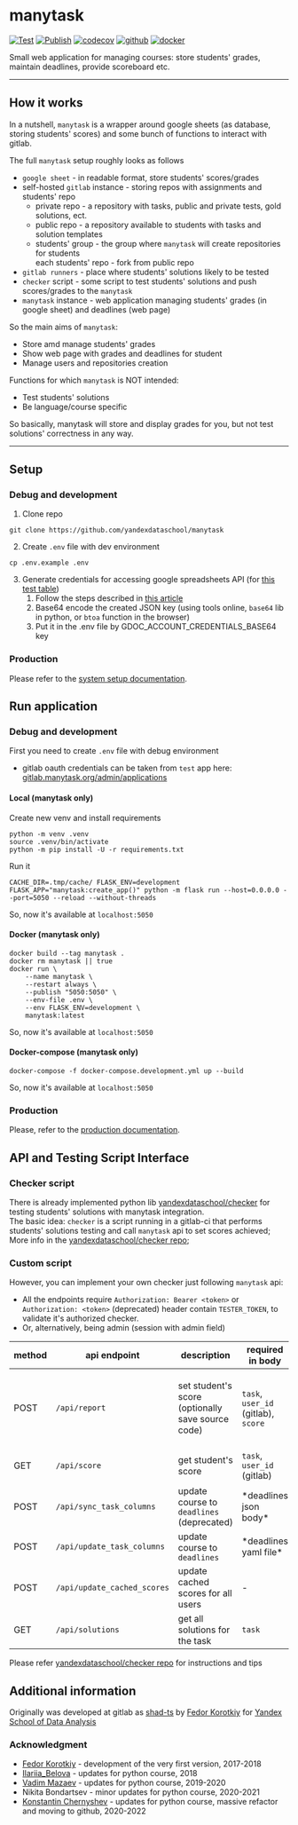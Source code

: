 # manytask

[![Test](https://github.com/yandexdataschool/manytask/actions/workflows/test.yml/badge.svg)](https://github.com/yandexdataschool/manytask/actions/workflows/test.yml)
[![Publish](https://github.com/yandexdataschool/manytask/actions/workflows/publish.yml/badge.svg)](https://github.com/yandexdataschool/manytask/actions/workflows/publish.yml)
[![codecov](https://codecov.io/gh/yandexdataschool/manytask/branch/main/graph/badge.svg?token=3F9J850FX2)](https://codecov.io/gh/yandexdataschool/manytask)
[![github](https://img.shields.io/github/v/release/yandexdataschool/manytask?logo=github&display_name=tag&sort=semver)](https://github.com/yandexdataschool/manytask/releases)
[![docker](https://img.shields.io/docker/v/manytask/manytask?label=docker&logo=docker&sort=semver)](https://hub.docker.com/manytask/manytask?sort=semver)


Small web application for managing courses: store students' grades, maintain deadlines, provide scoreboard etc.

---

## How it works

In a nutshell, `manytask` is a wrapper around google sheets (as database, storing students' scores) and some bunch of functions to interact with gitlab.

The full `manytask` setup roughly looks as follows

* `google sheet` - in readable format, store students' scores/grades
* self-hosted `gitlab` instance - storing repos with assignments and students' repo  
  * private repo - a repository with tasks, public and private tests, gold solutions, ect.
  * public repo - a repository available to students with tasks and solution templates
  * students' group - the group where `manytask` will create repositories for students  
    each students' repo - fork from public repo
* `gitlab runners` - place where students' solutions likely to be tested 
* `checker` script - some script to test students' solutions and push scores/grades to the `manytask`  
* `manytask` instance - web application managing students' grades (in google sheet) and deadlines (web page)  

So the main aims of `manytask`:
* Store amd manage students' grades 
* Show web page with grades and deadlines for student
* Manage users and repositories creation

Functions for which `manytask` is NOT intended:
* Test students' solutions
* Be language/course specific


So basically, manytask will store and display grades for you, but not test solutions' correctness in any way. 


---


## Setup

### Debug and development 

1. Clone repo
```shell
git clone https://github.com/yandexdataschool/manytask
```

2. Create `.env` file with dev environment
```shell
cp .env.example .env
```

3. Generate credentials for accessing google spreadsheets API (for [this test table](https://docs.google.com/spreadsheets/d/1cRah9NC5Nl7_NyzttC3Q5BtrnbdO6KyaG7gx5ZGusTM/edit#gid=0))
    1. Follow the steps described in [this article](https://medium.com/@a.marenkov/how-to-get-credentials-for-google-sheets-456b7e88c430)
    2. Base64 encode the created JSON key (using tools online, `base64` lib in python, or `btoa` function in the browser)
    3. Put it in the .env file by GDOC_ACCOUNT_CREDENTIALS_BASE64 key


### Production

Please refer to the [system setup documentation](./docs/system_setup.md).


## Run application

### Debug and development 

First you need to create `.env` file with debug environment

* gitlab oauth credentials can be taken from `test` app here: [gitlab.manytask.org/admin/applications](https://gitlab.manytask.org/admin/applications/)


#### Local (manytask only)

Create new venv and install requirements 
```shell
python -m venv .venv
source .venv/bin/activate
python -m pip install -U -r requirements.txt
```
Run it
```shell
CACHE_DIR=.tmp/cache/ FLASK_ENV=development FLASK_APP="manytask:create_app()" python -m flask run --host=0.0.0.0 --port=5050 --reload --without-threads
```

So, now it's available at `localhost:5050`

#### Docker (manytask only)
```shell
docker build --tag manytask .
docker rm manytask || true
docker run \
    --name manytask \
    --restart always \
    --publish "5050:5050" \
    --env-file .env \
    --env FLASK_ENV=development \
    manytask:latest
```

So, now it's available at `localhost:5050` 


#### Docker-compose (manytask only)
```shell
docker-compose -f docker-compose.development.yml up --build
```

So, now it's available at `localhost:5050` 


### Production 

Please, refer to the [production documentation](./docs/production.md).


## API and Testing Script Interface 

### Checker script 

There is already implemented python lib [yandexdataschool/checker](https://github.com/yandexdataschool/checker) for testing students' solutions with manytask integration.  
The basic idea: `checker` is a script running in a gitlab-ci that performs students' solutions testing and call `manytask` api to set scores achieved;
More info in the [yandexdataschool/checker repo](https://github.com/yandexdataschool/checker);

### Custom script 
However, you can implement your own checker just following `manytask` api:

* All the endpoints require `Authorization: Bearer <token>` or `Authorization: <token>` (deprecated) header contain `TESTER_TOKEN`, to validate it's authorized checker. 
* Or, alternatively, being admin (session with admin field) 
  
| method | api endpoint                | description                                       | required in body                                             | optional in body                                                                           | return                                                               |
|--------|-----------------------------|---------------------------------------------------|--------------------------------------------------------------|--------------------------------------------------------------------------------------------|----------------------------------------------------------------------|
| POST   | `/api/report`               | set student's score (optionally save source code) | `task`, `user_id` (gitlab), `score`                          | `check_deadline`, `commit_time` (`%Y-%m-%d %H:%M:%S%z`), multipart/form-data source files  | `user_id`, `username`, `task`, `score`, `commit_time`, `submit_time` |
| GET    | `/api/score`                | get student's score                               | `task`, `user_id` (gitlab)                                   | -                                                                                          | `user_id`, `username`, `task`, `score`                               |
| POST   | `/api/sync_task_columns`    | update course to `deadlines` (deprecated)         | \*deadlines json body\*                                      | -                                                                                          | -                                                                    |
| POST   | `/api/update_task_columns`  | update course to `deadlines`                      | \*deadlines yaml file\*                                      | -                                                                                          | -                                                                    |
| POST   | `/api/update_cached_scores` | update cached scores for all users                | -                                                            | -                                                                                          | -                                                                    |
| GET    | `/api/solutions`            | get all solutions for the task                    | `task`                                                       | -                                                                                          | zip archive file with solutions                                      |

Please refer [yandexdataschool/checker repo](https://github.com/yandexdataschool/checker) for instructions and  tips


## Additional information

Originally was developed at gitlab as [shad-ts](https://gitlab.com/slon/shad-ts/) by [Fedor Korotkiy](https://github.com/slon) for [Yandex School of Data Analysis](https://yandexdataschool.com/) 

### Acknowledgment 

* [Fedor Korotkiy](https://github.com/slon) - development of the very first version, 2017-2018
* [Ilariia_Belova](https://github.com/jhilary) - updates for python course, 2018
* [Vadim Mazaev](https://github.com/GreenRiverRUS) - updates for python course, 2019-2020
* Nikita Bondartsev - minor updates for python course, 2020-2021
* [Konstantin Chernyshev](https://github.com/k4black) - updates for python course, massive refactor and moving to github, 2020-2022
